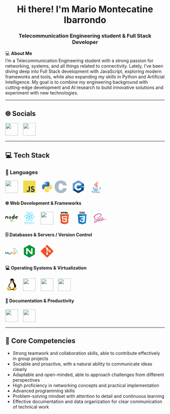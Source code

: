 <h1 align="center">Hi there! I'm Mario Montecatine Ibarrondo</h1>
<h3 align="center">Telecommunication Engineering student & Full Stack Developer</h3>

💻 **About Me**  
I’m a Telecommunication Engineering student with a strong passion for networking, systems, and all things related to connectivity. Lately, I’ve been diving deep into Full Stack development with JavaScript, exploring modern frameworks and tools, while also expanding my skills in Python and Artificial Intelligence. My goal is to combine my engineering background with cutting-edge development and AI research to build innovative solutions and experiment with new technologies.  

---

## 🌐 Socials
<!-- Add your social links here -->
<a href="https://www.linkedin.com/in/mariomontecatine/" target="_blank" rel="noreferrer" style="text-decoration: none;">
   <img src="https://upload.wikimedia.org/wikipedia/commons/c/ca/LinkedIn_logo_initials.png" width="40" height="40"/>
 </a>&nbsp;&nbsp;
<a href="https://github.com/mariomontecatine" target="_blank" rel="noreferrer" style="text-decoration: none;">
   <img src="https://upload.wikimedia.org/wikipedia/commons/1/10/Codicons_%E2%80%93_github-inverted.svg" width="40" height="40"/>
 </a>&nbsp;&nbsp;

---

## 💻 Tech Stack

### 🧠 Languages
<p align="left">
 <a href="https://www.mathworks.com/products/matlab.html" target="_blank" rel="noreferrer" style="text-decoration:none;">
   <img src="https://upload.wikimedia.org/wikipedia/commons/2/21/Matlab_Logo.png" width="40" height="40"/>
 </a>&nbsp;&nbsp;
  <a href="https://developer.mozilla.org/en-US/docs/Web/JavaScript" target="_blank" rel="noreferrer" style="text-decoration:none;">
   <img src="https://raw.githubusercontent.com/devicons/devicon/master/icons/javascript/javascript-original.svg" width="40" height="40"/>
 </a>&nbsp;&nbsp;
 <a href="https://www.python.org" target="_blank" rel="noreferrer" style="text-decoration:none;">
   <img src="https://raw.githubusercontent.com/devicons/devicon/master/icons/python/python-original.svg" width="40" height="40"/>
 </a>
 <a href="https://www.cprogramming.com/" target="_blank" rel="noreferrer" style="text-decoration:none;">
   <img src="https://raw.githubusercontent.com/devicons/devicon/master/icons/c/c-original.svg" width="40" height="40"/>
 </a>&nbsp;&nbsp;
 <a href="https://www.w3schools.com/cpp/" target="_blank" rel="noreferrer" style="text-decoration:none;">
   <img src="https://raw.githubusercontent.com/devicons/devicon/master/icons/cplusplus/cplusplus-original.svg" width="40" height="40"/>
 </a>&nbsp;&nbsp;
 <a href="https://www.java.com" target="_blank" rel="noreferrer" style="text-decoration:none;">
   <img src="https://raw.githubusercontent.com/devicons/devicon/master/icons/java/java-original.svg" width="40" height="40"/>
 </a>&nbsp;&nbsp;
</p>

#### 🌐 Web Development & Frameworks
<p align="left">
 <a href="https://nodejs.org" target="_blank" rel="noreferrer" style="text-decoration:none;">
   <img src="https://raw.githubusercontent.com/devicons/devicon/master/icons/nodejs/nodejs-original-wordmark.svg" width="40" height="40"/>
 </a>&nbsp;&nbsp;
 <a href="https://reactjs.org/" target="_blank" rel="noreferrer" style="text-decoration:none;">
   <img src="https://raw.githubusercontent.com/devicons/devicon/master/icons/react/react-original-wordmark.svg" width="40" height="40"/>
 </a>&nbsp;&nbsp;
 <a href="https://reactnative.dev/" target="_blank" rel="noreferrer" style="text-decoration:none;">
   <img src="https://reactnative.dev/img/header_logo.svg" width="40" height="40"/>
 </a>&nbsp;&nbsp;
  <a href="https://www.w3.org/html/" target="_blank" rel="noreferrer" style="text-decoration:none;">
   <img src="https://raw.githubusercontent.com/devicons/devicon/master/icons/html5/html5-original-wordmark.svg" width="40" height="40"/>
 </a>&nbsp;&nbsp;
 <a href="https://www.w3schools.com/css/" target="_blank" rel="noreferrer" style="text-decoration:none;">
   <img src="https://raw.githubusercontent.com/devicons/devicon/master/icons/css3/css3-original-wordmark.svg" width="40" height="40"/>
 </a>&nbsp;&nbsp;
 <a href="https://sass-lang.com" target="_blank" rel="noreferrer" style="text-decoration:none;">
   <img src="https://raw.githubusercontent.com/devicons/devicon/master/icons/sass/sass-original.svg" width="40" height="40"/>
 </a>
</p>

#### 🗄 Databases & Servers / Version Control
<p align="left">
 <a href="https://www.mysql.com/" target="_blank" rel="noreferrer" style="text-decoration:none;">
   <img src="https://raw.githubusercontent.com/devicons/devicon/master/icons/mysql/mysql-original-wordmark.svg" width="40" height="40"/>
 </a>&nbsp;&nbsp;
 <a href="https://www.nginx.com" target="_blank" rel="noreferrer" style="text-decoration:none;">
   <img src="https://raw.githubusercontent.com/devicons/devicon/master/icons/nginx/nginx-original.svg" width="40" height="40"/>
 </a>&nbsp;&nbsp;
 <a href="https://git-scm.com/" target="_blank" rel="noreferrer" style="text-decoration:none;">
   <img src="https://raw.githubusercontent.com/devicons/devicon/master/icons/git/git-original.svg" width="40" height="40"/>
 </a>
</p>

#### 💻 Operating Systems & Virtualization
<p align="left">
 <a href="https://www.linux.org/" target="_blank" rel="noreferrer" style="text-decoration:none;">
   <img src="https://raw.githubusercontent.com/devicons/devicon/master/icons/linux/linux-original.svg" width="40" height="40"/>
 </a>&nbsp;&nbsp;
 <a href="https://www.microsoft.com/windows" target="_blank" rel="noreferrer" style="text-decoration:none;">
   <img src="https://upload.wikimedia.org/wikipedia/commons/c/c7/Windows_logo_-_2012.png" width="40" height="40"/>
 </a>&nbsp;&nbsp;
 <a href="https://www.virtualbox.org/" target="_blank" rel="noreferrer" style="text-decoration:none;">
   <img src="https://upload.wikimedia.org/wikipedia/commons/d/d5/Virtualbox_logo.png" width="40" height="40"/>
 </a>&nbsp;&nbsp;
 <a href="https://www.wireshark.org/" target="_blank" rel="noreferrer" style="text-decoration:none;">
   <img src="https://upload.wikimedia.org/wikipedia/commons/c/c6/Wireshark_icon_new.png" width="40" height="40"/>
 </a>
</p>

#### 📄 Documentation & Productivity
<p align="left">
 <a href="https://www.latex-project.org/" target="_blank" rel="noreferrer" style="text-decoration:none;">
   <img src="https://upload.wikimedia.org/wikipedia/commons/2/25/LaTeX_logo.png" width="40" height="40"/>
 </a>&nbsp;&nbsp;
 <a href="https://www.microsoft.com/microsoft-365" target="_blank" rel="noreferrer" style="text-decoration:none;">
   <img src="https://upload.wikimedia.org/wikipedia/commons/6/65/Microsoft_Office_logo_%282013%E2%80%932019%29.png" width="40" height="40"/>
 </a>
</p>

--- 

## 🧩 Core Competencies 
- Strong teamwork and collaboration skills, able to contribute effectively in group projects
- Sociable and proactive, with a natural ability to communicate ideas clearly
- Adaptable and open-minded, able to approach challenges from different perspectives
- High proficiency in networking concepts and practical implementation
- Advanced programming skills
- Problem-solving mindset with attention to detail and continuous learning
- Effective documentation and data organization for clear communication of technical work
